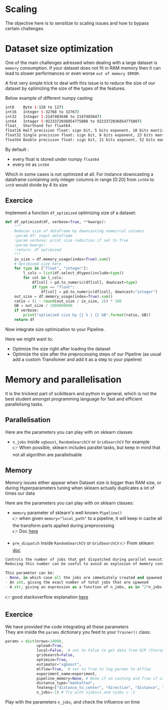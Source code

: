 # Scaling

The objective here is to sensitize to scaling issues and how to bypass certain challenges.

# Dataset size optimization

One of the main challenges adressed when dealing with a large dataset is `memory` consumption.
If your dataset does not fit in RAM memory then it can lead to slower performances or even worse `out of memory ERROR`.

A first very simple trick to deal with this issue is to reduce the size of our dataset by optimizing the size of the types of the features.

Below example of different numpy casting:
```bash
int8	Byte (-128 to 127)
int16	Integer (-32768 to 32767)
int32	Integer (-2147483648 to 2147483647)
int64	Integer (-9223372036854775808 to 9223372036854775807)
float_	Shorthand for float64.
float16	Half precision float: sign bit, 5 bits exponent, 10 bits mantissa
float32	Single precision float: sign bit, 8 bits exponent, 23 bits mantissa
float64	Double precision float: sign bit, 11 bits exponent, 52 bits mantissa
```

By default :
- every float is stored under numpy `float64`
- every int as `int64`

Which in some cases is not optimized at all.
For instance downcasting a dataframe containing only integer columns in range [0:20] from `int64` to `int8` would divide by 4 its size

## Exercice

Implement a function `df_optimized` optimizing size of a dataset:

```python
def df_optimized(df, verbose=True, **kwargs):
    """
    Reduces size of dataframe by downcasting numeircal columns
    :param df: input dataframe
    :param verbose: print size reduction if set to True
    :param kwargs:
    :return: df optimized
    """
    in_size = df.memory_usage(index=True).sum()
    # Optimized size here
    for type in ["float", "integer"]:
        l_cols = list(df.select_dtypes(include=type))
        for col in l_cols:
            df[col] = pd.to_numeric(df[col], downcast=type)
            if type == "float":
                df[col] = pd.to_numeric(df[col], downcast="integer")
    out_size = df.memory_usage(index=True).sum()
    ratio = (1 - round(out_size / in_size, 2)) * 100
    GB = out_size / 1000000000
    if verbose:
        print("optimized size by {} % | {} GB".format(ratio, GB))
    return df
```

Now integrate size optimization to your Pipeline.

Here we might want to:
- Optimize the size right after loading the dataset
- Optimize the size after the preprocessing steps of our Pipeline (as usual add a custom Transfomer and add it as a step to your pipeline)

# Memory and parallelisation 

It is the trickiest part of scikitlearn and python in general, which is not the best student amongst programming language for fast and efficient parallelising tasks.

## Parallelisation
Here are the parameters you can play with on sklearn classes
- `n_jobs` inside `xgboost`, `RandomSearchCV` or `GridSearchCV` for example  
👉 When possible, sklearn includes parallel tasks, but keep in mind that not all algorithm are parallelisable

## Memory
Memory issues either appear when Dataset size is bigger than RAM size, or during Hyperparameters tuning when sklearn actually duplicates a lot of times our data  

Here are the parameters you can play with on sklearn classes:  
- `memory` parameter of sklearn's well known `Pipeline()`  
👉 when given `memory="local_path"` to a pipeline, it will keep in cache all the transform parts applied during preprocessing  
👉 Doc [here](https://scikit-learn.org/stable/modules/generated/sklearn.pipeline.Pipeline.html)

- `pre_dispatch` inside `RandomSearchCV` or `GridSearchCV`
👉 From sklearn [doc](https://scikit-learn.org/stable/modules/generated/sklearn.model_selection.GridSearchCV.html)
```python 
Controls the number of jobs that get dispatched during parallel execution.   
Reducing this number can be useful to avoid an explosion of memory consumption when more jobs get dispatched than CPUs can process.  

This parameter can be:
- None, in which case all the jobs are immediately created and spawned. Use this for lightweight and fast-running jobs, to avoid delays due to on-demand spawning of the jobs
- An int, giving the exact number of total jobs that are spawned
- A str, giving an expression as a function of n_jobs, as in ‘2*n_jobs’
```
👉 good stackoverflow explanation [here](https://stackoverflow.com/questions/32673579/scikit-learn-general-question-about-parallel-computing)

## Exercice

We have provided the code integrating all these parameters  
They are inside the `params` dictionary you feed to your `Trainer()` class:
```python 
params = dict(nrows=10000,
              upload=True,
              local=False,  # set to False to get data from GCP (Storage or BigQuery)
              gridsearch=False,
              optimize=True,
              estimator="xgboost",
              mlflow=True,  # set to True to log params to mlflow
              experiment_name=experiment,
              pipeline_memory=None, # None if no caching and True if caching expected
              distance_type="manhattan",
              feateng=["distance_to_center", "direction", "distance", "time_features", "geohash"],
              n_jobs=-1) # Try with njobs=1 and njobs = -1
```
Play with the parameters `n_jobs`, and check the influence on time  
